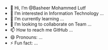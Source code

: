 - 👋 Hi, I’m @Basheer Mohammed Lutf 
- 👀 I’m interested in Information Technology ...
- 🌱 I’m currently learning ...
- 💞️ I’m looking to collaborate on Team ...
- 📫 How to reach me GitHub ...
- 😄 Pronouns: ...
- ⚡ Fun fact: ...

<!---
BRMDLT/BRMDLT is a ✨ special ✨ repository because its `README.md` (this file) appears on your GitHub profile.
You can click the Preview link to take a look at your changes.
--->
